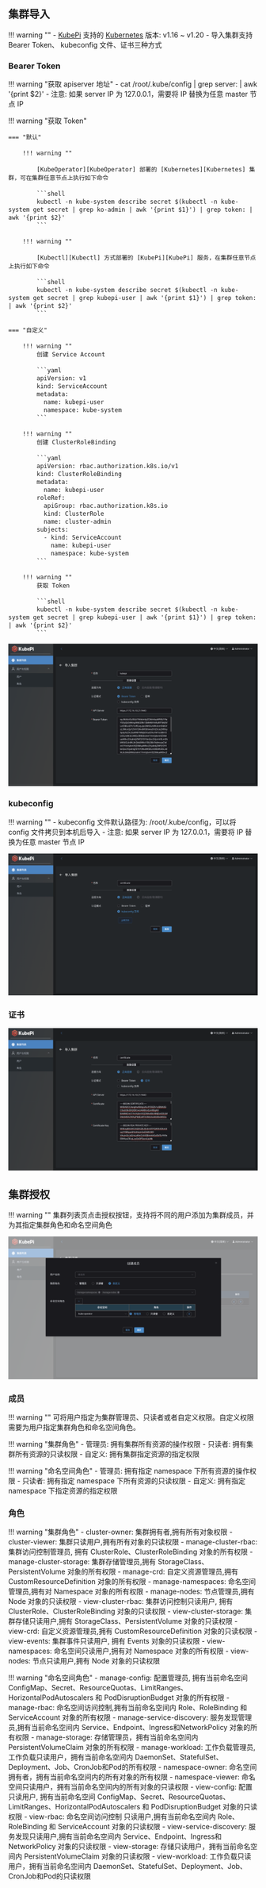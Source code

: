 
## 集群导入

!!! warning ""
    - [KubePi][KubePi] 支持的 [Kubernetes][Kubernetes] 版本: v1.16 ~ v1.20
    - 导入集群支持 Bearer Token、 kubeconfig 文件、证书三种方式

### Bearer Token

!!! warning "获取 apiserver 地址"
    - cat /root/.kube/config | grep server: | awk '{print $2}'
    - 注意: 如果 server IP 为 127.0.0.1，需要将 IP 替换为任意 master 节点 IP

!!! warning "获取 Token"

    === "默认"

        !!! warning ""

            [KubeOperator][KubeOperator] 部署的 [Kubernetes][Kubernetes] 集群，可在集群任意节点上执行如下命令

            ```shell
            kubectl -n kube-system describe secret $(kubectl -n kube-system get secret | grep ko-admin | awk '{print $1}') | grep token: | awk '{print $2}'
            ```

        !!! warning ""

            [Kubectl][Kubectl] 方式部署的 [KubePi][KubePi] 服务，在集群任意节点上执行如下命令

            ```shell
            kubectl -n kube-system describe secret $(kubectl -n kube-system get secret | grep kubepi-user | awk '{print $1}') | grep token: | awk '{print $2}'
            ```

    === "自定义"
        
        !!! warning ""
            创建 Service Account

            ```yaml
            apiVersion: v1
            kind: ServiceAccount
            metadata:
              name: kubepi-user
              namespace: kube-system
            ```

        !!! warning ""
            创建 ClusterRoleBinding

            ```yaml
            apiVersion: rbac.authorization.k8s.io/v1
            kind: ClusterRoleBinding
            metadata:
              name: kubepi-user
            roleRef:
              apiGroup: rbac.authorization.k8s.io
              kind: ClusterRole
              name: cluster-admin
            subjects:
              - kind: ServiceAccount
                name: kubepi-user
                namespace: kube-system
            ```

        !!! warning ""
            获取 Token

            ```shell
            kubectl -n kube-system describe secret $(kubectl -n kube-system get secret | grep kubepi-user | awk '{print $1}') | grep token: | awk '{print $2}'
            ```

![cluster-import-token](../img/kubepi/cluster-import-token.png)

### kubeconfig

!!! warning ""
    - kubeconfig 文件默认路径为: /root/.kube/config，可以将 config 文件拷贝到本机后导入
    - 注意: 如果 server IP 为 127.0.0.1，需要将 IP 替换为任意 master 节点 IP

![cluster-import-kubeconfig](../img/kubepi/cluster-import-kubeconfig.png)

### 证书

![cluster-import-certificate](../img/kubepi/cluster-import-certificate.png)

## 集群授权

!!! warning ""
    集群列表页点击授权按钮，支持将不同的用户添加为集群成员，并为其指定集群角色和命名空间角色

![cluster-authorization](../img/kubepi/cluster-authorization.png)

### 成员

!!! warning ""
    可将用户指定为集群管理员、只读者或者自定义权限。自定义权限需要为用户指定集群角色和命名空间角色。

!!! warning "集群角色"
    - 管理员: 拥有集群所有资源的操作权限
    - 只读者: 拥有集群所有资源的只读权限
    - 自定义: 拥有集群指定资源的指定权限

!!! warning "命名空间角色"
    - 管理员: 拥有指定 namespace 下所有资源的操作权限
    - 只读者: 拥有指定 namespace 下所有资源的只读权限
    - 自定义: 拥有指定 namespace 下指定资源的指定权限

### 角色

!!! warning "集群角色"
    - cluster-owner: 集群拥有者,拥有所有对象权限
    - cluster-viewer: 集群只读用户,拥有所有对象的只读权限
    - manage-cluster-rbac: 集群访问控制管理员, 拥有 ClusterRole、ClusterRoleBinding 对象的所有权限
    - manage-cluster-storage: 集群存储管理员,拥有 StorageClass、PersistentVolume 对象的所有权限
    - manage-crd: 自定义资源管理员,拥有 CustomResourceDefinition 对象的所有权限
    - manage-namespaces: 命名空间管理员,拥有对 Namespace 对象的所有权限
    - manage-nodes: 节点管理员,拥有 Node 对象的只读权限
    - view-cluster-rbac: 集群访问控制只读用户, 拥有 ClusterRole、ClusterRoleBinding 对象的只读权限
    - view-cluster-storage: 集群存储只读用户,拥有 StorageClass、PersistentVolume 对象的只读权限
    - view-crd: 自定义资源管理员,拥有 CustomResourceDefinition 对象的只读权限
    - view-events: 集群事件只读用户, 拥有 Events 对象的只读权限
    - view-namespaces: 命名空间只读用户,拥有对 Namespace 对象的所有权限
    - view-nodes: 节点只读用户,拥有 Node 对象的只读权限

!!! warning "命名空间角色"
    - manage-config: 配置管理员, 拥有当前命名空间 ConfigMap、Secret、ResourceQuotas、LimitRanges、HorizontalPodAutoscalers 和 PodDisruptionBudget 对象的所有权限
    - manage-rbac: 命名空间访问控制,拥有当前命名空间内 Role、RoleBinding 和 ServiceAccount 对象的所有权限
    - manage-service-discovery: 服务发现管理员,拥有当前命名空间内 Service、Endpoint、Ingress和NetworkPolicy 对象的所有权限
    - manage-storage: 存储管理员，拥有当前命名空间内 PersistentVolumeClaim 对象的所有权限
    - manage-workload: 工作负载管理员,工作负载只读用户，拥有当前命名空间内 DaemonSet、StatefulSet、Deployment、Job、CronJob和Pod的所有权限
    - namespace-owner: 命名空间拥有者，拥有当前命名空间内的所有对象的所有权限
    - namespace-viewer: 命名空间只读用户，拥有当前命名空间内的所有对象的只读权限
    - view-config: 配置只读用户, 拥有当前命名空间 ConfigMap、Secret、ResourceQuotas、LimitRanges、HorizontalPodAutoscalers 和 PodDisruptionBudget 对象的只读权限
    - view-rbac: 命名空间访问控制 只读用户,拥有当前命名空间内 Role、RoleBinding 和 ServiceAccount 对象的只读权限
    - view-service-discovery: 服务发现只读用户,拥有当前命名空间内 Service、Endpoint、Ingress和NetworkPolicy 对象的只读权限
    - view-storage: 存储只读用户，拥有当前命名空间内 PersistentVolumeClaim 对象的只读权限
    - view-workload: 工作负载只读用户，拥有当前命名空间内 DaemonSet、StatefulSet、Deployment、Job、CronJob和Pod的只读权限

[KubePi]:https://kubeoperator.io
[Kubectl]:https://github.com/KubeOperator/KubePi/tree/master/docs/deploy/kubectl
[KubeOperator]:https://github.com/KubeOperator/KubeOperator
[Kubernetes]:https://kubernetes.io